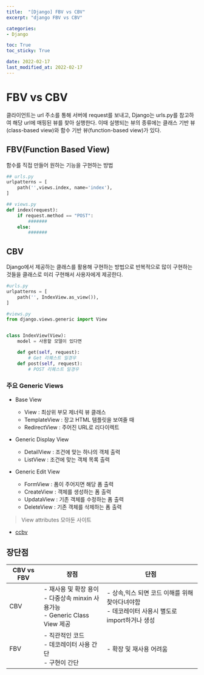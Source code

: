 ```yaml
---
title:  "[Django] FBV vs CBV"
excerpt: "django FBV vs CBV"

categories:
- Django

toc: True
toc_sticky: True

date: 2022-02-17
last_modified_at: 2022-02-17
---
```


# FBV vs CBV

클라이언트는 url 주소를 통해 서버에 request를 보내고, Django는 urls.py를 참고하여 해당 url에 매핑된 뷰를 찾아 실행한다. 이때 실행되는 뷰의 종류에는 클래스 기반 뷰(class-based view)와 함수 기반 뷰(function-based view)가 있다.

## FBV(Function Based View)

함수를 직접 만들어 원하는 기능을 구현하는 방법

```python
## urls.py
urlpatterns = [
    path('',views.index, name='index'),
]

## views.py
def index(request):
    if request.method == "POST":
        #######
    else:
        #######
```

## CBV

Django에서 제공하는 클래스를 활용해 구현하는 방법으로 반복적으로 많이 구현하는 것들을 클래스로 미리 구현해서 사용자에게 제공한다.

```python
#urls.py
urlpatterns = [
    path('', IndexView.as_view()),
]

#views.py
from django.views.generic import View


class IndexView(View):
    model = 사용할 모델이 있다면

    def get(self, request):
        # Get 리퀘스트 일경우
    def post(self, request):
        # POST 리퀘스트 일경우
```

### 주요 Generic Views

- Base View
  - View : 최상위 부모 제너릭 뷰 클래스
  - TemplateView : 장고 HTML 템플릿을 보여줄 때
  - RedirectView : 주어진 URL로 리다이렉트

- Generic Display View
  - DetailView : 조건에 맞는 하나의 객체 출력
  - ListView : 조건에 맞는 객체 목록 출력

- Generic Edit View
  - FormView : 폼이 주어지면 해당 폼 출력
  - CreateView : 객체를 생성하는 폼 출력
  - UpdataView : 기존 객체를 수정하는 폼 출력
  - DeleteView : 기존 객체를 삭제하는 폼 출력


> View attributes 모아둔 사이트

- <a href="https://ccbv.co.uk/projects/Django/3.0/django.views.generic.list/ListView/">ccbv</a>

## 장단점

CBV vs FBV|장점|단점|
|------|---|---|
|CBV|- 재사용 및 확장 용이</br>- 다중상속 minxin 사용가능</br>- Generic Class View 제공|- 상속,믹스 되면 코드 이해를 위해 찾아다녀야함</br>- 데코레이터 사용시 별도로 import하거나 생성|
|FBV|- 직관적인 코드</br>- 데코레이터 사용 간단</br>- 구현이 간단|- 확장 및 재사용 어려움|
